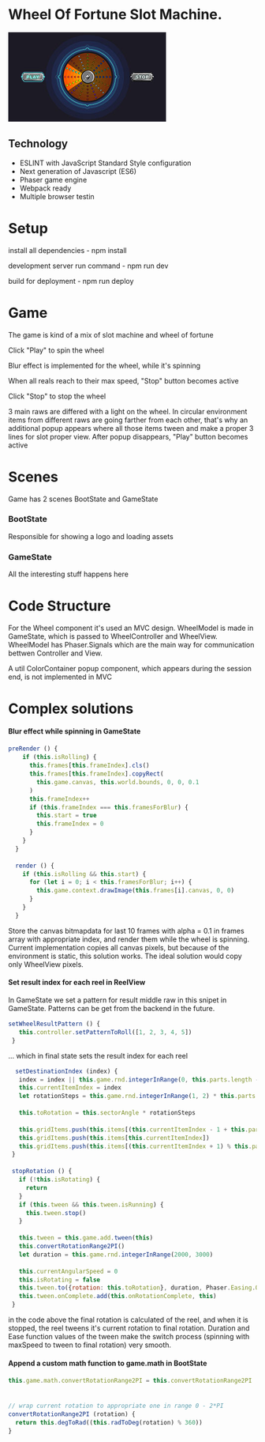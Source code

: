 # Wheel Of Fortune Slot Machine.
<img src="https://github.com/khachatur91/wheelFortune/blob/master/preview.jpg">

## Technology
- ESLINT with JavaScript Standard Style configuration
- Next generation of Javascript (ES6)
- Phaser game engine
- Webpack ready
- Multiple browser testin

# Setup
<p>install all dependencies       - npm install </p>
<p>development server run command - npm run dev</p>
<p>build for deployment           - npm run deploy</p>

# Game
The game is kind of a mix of slot machine and wheel of fortune

Click "Play" to spin the wheel

Blur effect is implemented for the wheel, while it's spinning

When all reals reach to their max speed, "Stop" button becomes active

Click "Stop" to stop the wheel

3 main raws are differed with a light on the wheel.
In circular environment items from different raws are going farther from each other, that's why 
an additional popup appears where all those items tween and make a proper 3 lines for slot proper view.
After popup disappears, "Play" button becomes active

# Scenes
Game has 2 scenes BootState and GameState

### BootState
Responsible for showing a logo and loading assets

### GameState
All the interesting stuff happens here

# Code Structure
For the Wheel component it's used an MVC design. WheelModel is made in GameState, which is passed to WheelController and WheelView. WheelModel has Phaser.Signals which are the main way for communication bettwen Controller and View.

A util ColorContainer popup component, which appears during the session end, is not implemented in MVC

# Complex solutions
#### Blur effect while spinning in GameState

```javascript
preRender () {
    if (this.isRolling) {
      this.frames[this.frameIndex].cls()
      this.frames[this.frameIndex].copyRect(
        this.game.canvas, this.world.bounds, 0, 0, 0.1
      )
      this.frameIndex++
      if (this.frameIndex === this.framesForBlur) {
        this.start = true
        this.frameIndex = 0
      }
    }
  }

  render () {
    if (this.isRolling && this.start) {
      for (let i = 0; i < this.framesForBlur; i++) {
        this.game.context.drawImage(this.frames[i].canvas, 0, 0)
      }
    }
  }
  ```
  
  Store the canvas bitmapdata for last 10 frames with alpha = 0.1 in frames array with appropriate index, and render them while the wheel is spinning. Current implementation copies all canvas pixels, but because of the environment is static, this solution works. The ideal solution would copy only WheelView pixels.
  
 #### Set result index for each reel in ReelView
 In GameState we set a pattern for result middle raw in this snipet in GameState. Patterns can be get from the backend in the future.
 ```javascript 
 setWheelResultPattern () {
    this.controller.setPatternToRoll([1, 2, 3, 4, 5])
  }
 ```
 
 ... which in final state sets the result index for each reel
 
 ```javascript
   setDestinationIndex (index) {
    index = index || this.game.rnd.integerInRange(0, this.parts.length - 1)
    this.currentItemIndex = index
    let rotationSteps = this.game.rnd.integerInRange(1, 2) * this.parts.length + index

    this.toRotation = this.sectorAngle * rotationSteps

    this.gridItems.push(this.items[(this.currentItemIndex - 1 + this.parts.length) % this.parts.length])
    this.gridItems.push(this.items[this.currentItemIndex])
    this.gridItems.push(this.items[(this.currentItemIndex + 1) % this.parts.length])
  }

  stopRotation () {
    if (!this.isRotating) {
      return
    }
    if (this.tween && this.tween.isRunning) {
      this.tween.stop()
    }

    this.tween = this.game.add.tween(this)
    this.convertRotationRange2PI()
    let duration = this.game.rnd.integerInRange(2000, 3000)

    this.currentAngularSpeed = 0
    this.isRotating = false
    this.tween.to({rotation: this.toRotation}, duration, Phaser.Easing.Quadratic.Out, true)
    this.tween.onComplete.add(this.onRotationComplete, this)
  }
  ```
  
  in the code above the final rotation is calculated of the reel, and when it is stopped, the reel tweens it's current rotation to final rotation. Duration and Ease function values of the tween make the switch process (spinning with maxSpeed to tween to final rotation) very smooth.
  
  #### Append a custom math function to game.math in BootState
  
  ```javascript
  this.game.math.convertRotationRange2PI = this.convertRotationRange2PI
  

  // wrap current rotation to appropriate one in range 0 - 2*PI
  convertRotationRange2PI (rotation) {
    return this.degToRad((this.radToDeg(rotation) % 360))
  }
  ```
  

  
  
